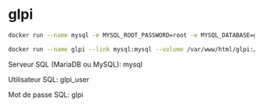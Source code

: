 # glpi

```bash
docker run --name mysql -e MYSQL_ROOT_PASSWORD=root -e MYSQL_DATABASE=glpidb -e MYSQL_USER=glpi_user -e MYSQL_PASSWORD=glpi --volume /var/lib/mysql:/var/lib/mysql -d mysql:5.7.23
```

```bash
docker run --name glpi --link mysql:mysql --volume /var/www/html/glpi:/var/www/html/glpi -p 80:80 -d wemr/glpi
```

Serveur SQL (MariaDB ou MySQL): mysql

Utilisateur SQL: glpi_user

Mot de passe SQL: glpi
